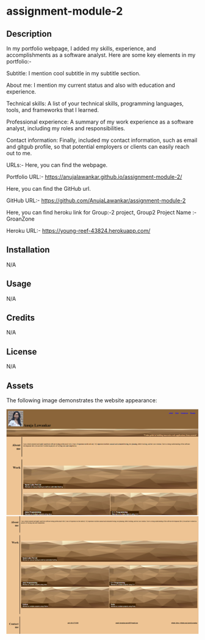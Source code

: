 # assignment-module-2


## Description
 In my portfolio webpage, I added my skills, experience, and accomplishments as a software analyst. Here are some key elements in my portfolio:-

Subtitle: I mention cool subtitle in my subtitle section.

About me: I mention my current status and also with education and experience.

Technical skills: A list of your technical skills, programming languages, tools, and frameworks that I learned.

Professional experience: A summary of my work experience as a software analyst, including my roles and responsibilities.


Contact information: Finally, included my contact information, such as email and gitgub profile, so that potential employers or clients can easily reach out to me.


URLs:-
Here, you can find the webpage.

Portfolio URL:-  https://anujalawankar.github.io/assignment-module-2/


Here, you can find the GitHub url.

GitHub URL:-    https://github.com/AnujaLawankar/assignment-module-2

Here, you can find heroku link for Group:-2 project,
Group2 Project Name :- GroanZone

Heroku URL:- https://young-reef-43824.herokuapp.com/


## Installation

N/A

## Usage

N/A

## Credits

N/A

## License

N/A

## Assets

The following image demonstrates the website appearance:

![Website](./assets/images/screenshot1.png)
![Website](./assets/images/screenshot2.png)

